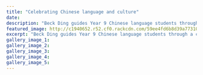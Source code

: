 ```yaml
---
title: "Celebrating Chinese language and culture"
date: 
description: "Beck Ding guides Year 9 Chinese language students through a calligraphy class at Whanganui High School..."
featured_image: http://c1940652.r52.cf0.rackcdn.com/59ee4fd6b8d39a7731000104/Beck-Ding-language-week-chron-23-oct.jpg
excerpt: "Beck Ding guides Year 9 Chinese language students through a calligraphy class at Whanganui High School."
gallery_image_1: 
gallery_image_2: 
gallery_image_3: 
gallery_image_4: 
gallery_image_5: 
---
```

